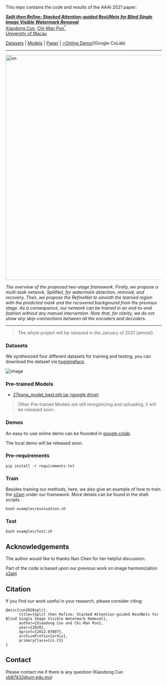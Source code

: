 This repo contains the code and results of the AAAI 2021 paper:

<i><b> [Split then Refine: Stacked Attention-guided ResUNets for Blind Single Image Visible Watermark Removal](https://arxiv.org/abs/2012.07007)</b></i><br>
[Xiaodong Cun](http://vinthony.github.io), [Chi-Man Pun<sup>*</sup>](http://www.cis.umac.mo/~cmpun/) <br>
[University of Macau](http://um.edu.mo/)

[Datasets](#Resources) | [Models](#Resources) | [Paper](https://arxiv.org/abs/2012.07007)  | [🔥Online Demo!](https://colab.research.google.com/drive/1pYY7byBjM-7aFIWk8HcF9nK_s6pqGwww?usp=sharing)(Google CoLab)

<hr>

<img width="726" alt="nn" src="https://user-images.githubusercontent.com/4397546/101241905-37915d80-3735-11eb-9fb9-2e1e46d63f15.png">

<i>The overview of the proposed two-stage framework. Firstly, we propose a multi-task network, SplitNet, for watermark detection, removal,  and recovery. Then, we propose the RefineNet to smooth the learned region with the predicted mask and the recovered background from the previous stage. As a consequence, our network can be trained in an end-to-end fashion without any manual intervention. Note that, for clarity, we do not show any skip-connections between all the encoders and decoders.</i>
<hr>

> The whole project will be released in the January of 2021 (almost).


### Datasets

We synthesized four different datasets for training and testing, you can download the dataset via [huggingface](https://huggingface.co/datasets/vinthony/watermark-removal-logo/tree/main).

![image](https://user-images.githubusercontent.com/4397546/104273158-74413900-54d9-11eb-95fa-c6bee94de0ea.png)


### Pre-trained Models

* [27kpng_model_best.pth.tar (google drive)](https://drive.google.com/file/d/1KpSJ6385CHN6WlAINqB3CYrJdleQTJBc/view?usp=sharing)

> Other Pre-trained Models are still reorganizing and uploading, it will be released soon.


### Demos

An easy-to-use online demo can be founded in [google colab](https://colab.research.google.com/drive/1pYY7byBjM-7aFIWk8HcF9nK_s6pqGwww?usp=sharing).

The local demo will be released soon.

### Pre-requirements

```
pip install -r requirements.txt
```

### Train

Besides training our methods, here, we also give an example of how to train the [s2am](https://github.com/vinthony/s2am) under our framework. More details can be found in the shell scripts.


```
bash examples/evaluation.sh
```

### Test

```
bash examples/test.sh
```

## **Acknowledgements**
The author would like to thanks Nan Chen for her helpful discussion.

Part of the code is based upon our previous work on image harmonization [s2am](https://github.com/vinthony/s2am) 

## **Citation**

If you find our work useful in your research, please consider citing:

```
@misc{cun2020split,
      title={Split then Refine: Stacked Attention-guided ResUNets for Blind Single Image Visible Watermark Removal}, 
      author={Xiaodong Cun and Chi-Man Pun},
      year={2020},
      eprint={2012.07007},
      archivePrefix={arXiv},
      primaryClass={cs.CV}
}
```

## **Contact**
Please contact me if there is any question (Xiaodong Cun yb87432@um.edu.mo)
